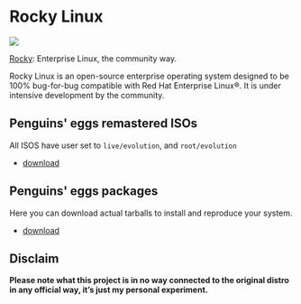 # Rocky Linux
![](/img/rocky.svg)

[Rocky](https://rockylinux.org/): Enterprise Linux, the community way.

Rocky Linux is an open-source enterprise operating system designed to be 100% bug-for-bug compatible with Red Hat Enterprise Linux®. It is under intensive development by the community.

## Penguins' eggs remastered ISOs
All ISOS have user set to ```live/evolution```, and ```root/evolution```

* [download](https://drive.google.com/drive/folders/1perjMEKAo5F-ezb2TXbae5dACstJ5VAl)

## Penguins' eggs packages
Here you can download actual tarballs to install and reproduce your system.

* [download](https://penguins-eggs.net/basket/index.php?p=packages%2Ftarballs)

## Disclaim
__Please note what this project is in no way connected to the original distro in any official way, it’s just my personal experiment.__
